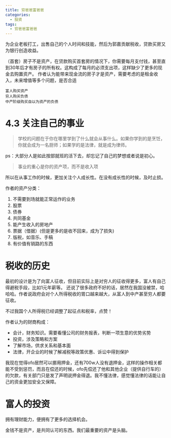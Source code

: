 ```yaml
---
title: 穷爸爸富爸爸
categories:
  - 投资
tags:
  - 穷爸爸富爸爸
---
```


为企业老板打工，出售自己的个人时间和技能，然后为郭嘉贡献税收，贷款买房又为银行创造收益。

（首套）房子不是资产，在贷款购买首套房的情况下，你需要每月支付钱，甚至直到30年后才有房子的所有权。这构成了每月的必须支出项，这样缺少了更多的现金去购置资产。
作者认为能带来现金流的房子才是资产，需要考虑的是租金收入，未来增值等多个问题，是否合适
```
富人购买资产
穷人购买负债
中产阶级购买自以为资产的负债
```

# 4.3 关注自己的事业
> 学校的问题在于你在哪里学到了什么就会从事什么。如果你学到的是烹饪，你就会成为一名厨师；如果学的是法律，就是成为律师。

ps：大部分人是如此按部就班的活下去，却忘记了自己的梦想或者说是初心。

> 事业的重心是你的资产项，而不是收入项

所以在从事工作的时候，更加关注个人成长性。在没有成长性的时候，及时止损。

作者的资产分类：
1. 不需要到场就能正常运作的业务
2. 股票
3. 债券
4. 共同基金
5. 能产生收入的房地产
6. 票据（借据）(但是更多的是收不回来，成为了损失)
7. 版税，如音乐、手稿
8. 有价值有销路的东西

# 税收的历史
最初的设计是为了向富人征收，但目前实际上是对穷人的征收得更多，富人有自己得避税手段，比如1元年薪等。
还说了很多政府不好的话，居然在我国没被禁，哈哈哈。作者说政府会对个人所得税收的胃口越来越大，从富人到中产甚至穷人都要征收。

不过我国个人所得税已经调整了起征点和税率，点赞！

作者认为的财商构成：
-  会计，财务知识。需要看懂公司的财务报表，判断一项生意的优势劣势
- 投资，涉及策略和方案
- 了解市场，供求关系和基本面
- 法律，开企业的时候了解减税等政策优惠、诉讼中得到保护

我现在觉得ofo居然可以挪用押金，还有700w人没有退押金，这样的操作相关都能不受到惩罚，而且在偿还的时候，ofo先偿还了他和其他企业（提供自行车的）的欠款，有关部门只是发了声明说押金得退。我不懂法律，感觉懂法律的话能让自己的资金更加安全又保障。

# 富人的投资

拥有理财能力，便拥有了更多的选择机会。

金钱不是资产，是共同认可的东西。我们最重要的资产是头脑。


